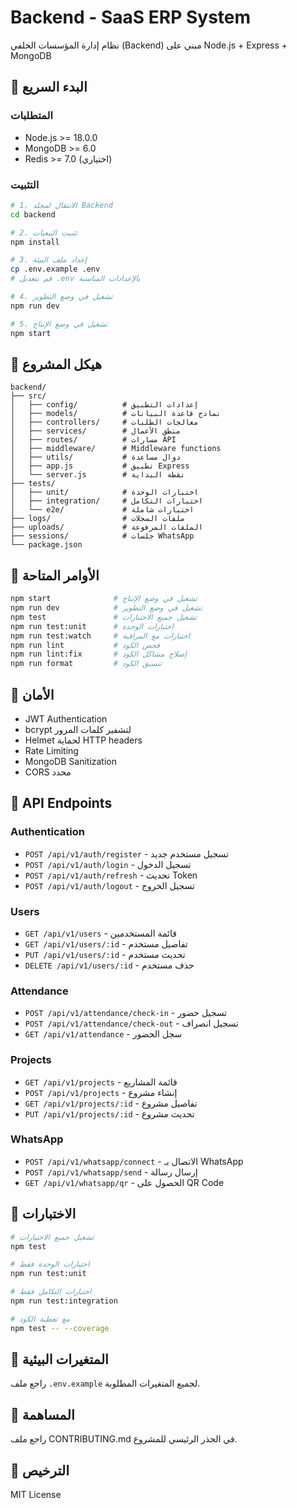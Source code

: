 # Backend - SaaS ERP System

نظام إدارة المؤسسات الخلفي (Backend) مبني على Node.js + Express + MongoDB

## 🚀 البدء السريع

### المتطلبات
- Node.js >= 18.0.0
- MongoDB >= 6.0
- Redis >= 7.0 (اختياري)

### التثبيت

```bash
# 1. الانتقال لمجلد Backend
cd backend

# 2. تثبيت التبعيات
npm install

# 3. إعداد ملف البيئة
cp .env.example .env
# قم بتعديل .env بالإعدادات المناسبة

# 4. تشغيل في وضع التطوير
npm run dev

# 5. تشغيل في وضع الإنتاج
npm start
```

## 📁 هيكل المشروع

```
backend/
├── src/
│   ├── config/          # إعدادات التطبيق
│   ├── models/          # نماذج قاعدة البيانات
│   ├── controllers/     # معالجات الطلبات
│   ├── services/        # منطق الأعمال
│   ├── routes/          # مسارات API
│   ├── middleware/      # Middleware functions
│   ├── utils/           # دوال مساعدة
│   ├── app.js           # تطبيق Express
│   └── server.js        # نقطة البداية
├── tests/
│   ├── unit/            # اختبارات الوحدة
│   ├── integration/     # اختبارات التكامل
│   └── e2e/             # اختبارات شاملة
├── logs/                # ملفات السجلات
├── uploads/             # الملفات المرفوعة
├── sessions/            # جلسات WhatsApp
└── package.json
```

## 🔧 الأوامر المتاحة

```bash
npm start              # تشغيل في وضع الإنتاج
npm run dev            # تشغيل في وضع التطوير
npm test               # تشغيل جميع الاختبارات
npm run test:unit      # اختبارات الوحدة
npm run test:watch     # اختبارات مع المراقبة
npm run lint           # فحص الكود
npm run lint:fix       # إصلاح مشاكل الكود
npm run format         # تنسيق الكود
```

## 🔐 الأمان

- JWT Authentication
- bcrypt لتشفير كلمات المرور
- Helmet لحماية HTTP headers
- Rate Limiting
- MongoDB Sanitization
- CORS محدد

## 📡 API Endpoints

### Authentication
- `POST /api/v1/auth/register` - تسجيل مستخدم جديد
- `POST /api/v1/auth/login` - تسجيل الدخول
- `POST /api/v1/auth/refresh` - تحديث Token
- `POST /api/v1/auth/logout` - تسجيل الخروج

### Users
- `GET /api/v1/users` - قائمة المستخدمين
- `GET /api/v1/users/:id` - تفاصيل مستخدم
- `PUT /api/v1/users/:id` - تحديث مستخدم
- `DELETE /api/v1/users/:id` - حذف مستخدم

### Attendance
- `POST /api/v1/attendance/check-in` - تسجيل حضور
- `POST /api/v1/attendance/check-out` - تسجيل انصراف
- `GET /api/v1/attendance` - سجل الحضور

### Projects
- `GET /api/v1/projects` - قائمة المشاريع
- `POST /api/v1/projects` - إنشاء مشروع
- `GET /api/v1/projects/:id` - تفاصيل مشروع
- `PUT /api/v1/projects/:id` - تحديث مشروع

### WhatsApp
- `POST /api/v1/whatsapp/connect` - الاتصال بـ WhatsApp
- `POST /api/v1/whatsapp/send` - إرسال رسالة
- `GET /api/v1/whatsapp/qr` - الحصول على QR Code

## 🧪 الاختبارات

```bash
# تشغيل جميع الاختبارات
npm test

# اختبارات الوحدة فقط
npm run test:unit

# اختبارات التكامل فقط
npm run test:integration

# مع تغطية الكود
npm test -- --coverage
```

## 📝 المتغيرات البيئية

راجع ملف `.env.example` لجميع المتغيرات المطلوبة.

## 🤝 المساهمة

راجع ملف CONTRIBUTING.md في الجذر الرئيسي للمشروع.

## 📄 الترخيص

MIT License

